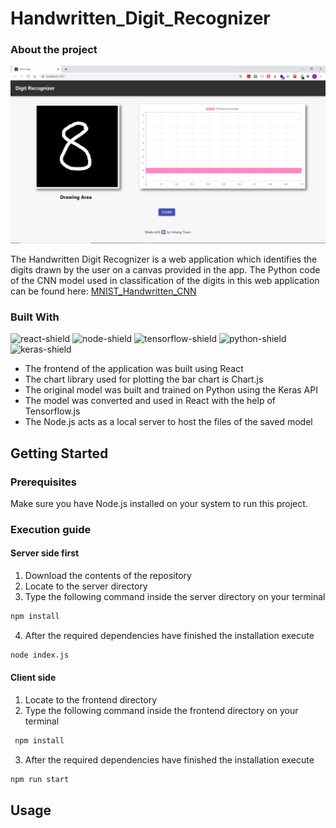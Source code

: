 # Handwritten_Digit_Recognizer


### About the project

![screenshot1]

The Handwritten Digit Recognizer is a web application which identifies the digits drawn by the user on a canvas provided in the app. The Python code of the CNN model used in classification of the digits in this web application can be found here: [MNIST_Handwritten_CNN](https://github.com/um4ng-tiw/MNIST_Handwritten_CNN)

### Built With
![react-shield] ![node-shield] ![tensorflow-shield] ![python-shield] ![keras-shield]

* The frontend of the application was built using React
* The chart library used for plotting the bar chart is Chart.js
* The original model was built and trained on Python using the Keras API
* The model was converted and used in React with the help of Tensorflow.js
* The Node.js acts as a local server to host the files of the saved model

## Getting Started

### Prerequisites
Make sure you have Node.js installed on your system to run this project.

### Execution guide

#### Server side first
1. Download the contents of the repository
2. Locate to the server directory
3. Type the following command inside the server directory on your terminal
  ```sh
  npm install
  ```
4. After the required dependencies have finished the installation execute
  ```sh
  node index.js
  ```
#### Client side
1. Locate to the frontend directory
2. Type the following command inside the frontend directory on your terminal
 ```sh
  npm install
  ```
3. After the required dependencies have finished the installation execute
  ```sh
  npm run start
  ```
## Usage






<!-- Links -->
[screenshot1]: ./Screenshot1.png
[react-shield]: https://img.shields.io/badge/-ReactJs-61DAFB?logo=react&logoColor=white&style=for-the-badge
[node-shield]:https://img.shields.io/badge/-Nodejs-green?logo=node.js&logoColor=white&style=for-the-badge
[tensorflow-shield]:https://img.shields.io/badge/-Tensorflow.js-orange?logo=tensorflow&logoColor=white&style=for-the-badge
[python-shield]:https://img.shields.io/badge/-Python-blue?logo=python&logoColor=white&style=for-the-badge
[keras-shield]:https://img.shields.io/badge/-Keras-red?logo=keras&logoColor=white&style=for-the-badge
